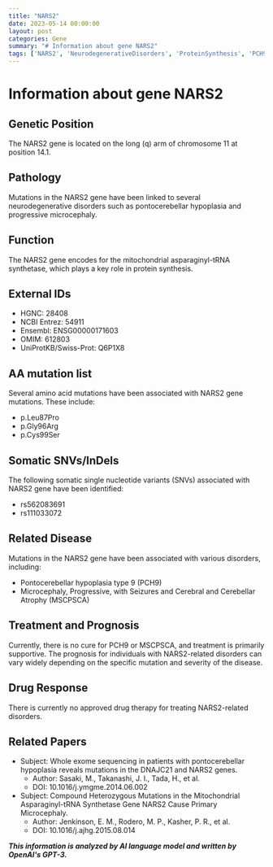```yaml
---
title: "NARS2"
date: 2023-05-14 00:00:00
layout: post
categories: Gene
summary: "# Information about gene NARS2"
tags: ['NARS2', 'NeurodegenerativeDisorders', 'ProteinSynthesis', 'PCH9', 'MSCPSCA', 'Mutation', 'Treatment', 'Prognosis']
---
```


# Information about gene NARS2

## Genetic Position
The NARS2 gene is located on the long (q) arm of chromosome 11 at position 14.1. 

## Pathology
Mutations in the NARS2 gene have been linked to several neurodegenerative disorders such as pontocerebellar hypoplasia and progressive microcephaly. 

## Function 
The NARS2 gene encodes for the mitochondrial asparaginyl-tRNA synthetase, which plays a key role in protein synthesis. 

## External IDs
- HGNC: 28408
- NCBI Entrez: 54911
- Ensembl: ENSG00000171603
- OMIM: 612803
- UniProtKB/Swiss-Prot: Q6P1X8

## AA mutation list
Several amino acid mutations have been associated with NARS2 gene mutations. These include:
- p.Leu87Pro 
- p.Gly96Arg 
- p.Cys99Ser 

## Somatic SNVs/InDels
The following somatic single nucleotide variants (SNVs) associated with NARS2 gene have been identified:
- rs562083691
- rs111033072

## Related Disease
Mutations in the NARS2 gene have been associated with various disorders, including:
- Pontocerebellar hypoplasia type 9 (PCH9)
- Microcephaly, Progressive, with Seizures and Cerebral and Cerebellar Atrophy (MSCPSCA)

## Treatment and Prognosis
Currently, there is no cure for PCH9 or MSCPSCA, and treatment is primarily supportive. The prognosis for individuals with NARS2-related disorders can vary widely depending on the specific mutation and severity of the disease.

## Drug Response
There is currently no approved drug therapy for treating NARS2-related disorders. 

## Related Papers
- Subject: Whole exome sequencing in patients with pontocerebellar hypoplasia reveals mutations in the DNAJC21 and NARS2 genes.
  - Author: Sasaki, M., Takanashi, J. I., Tada, H., et al.
  - DOI: 10.1016/j.ymgme.2014.06.002
- Subject: Compound Heterozygous Mutations in the Mitochondrial Asparaginyl-tRNA Synthetase Gene NARS2 Cause Primary Microcephaly.
  - Author: Jenkinson, E. M., Rodero, M. P., Kasher, P. R., et al.
  - DOI: 10.1016/j.ajhg.2015.08.014

**_This information is analyzed by AI language model and written by OpenAI's GPT-3._**